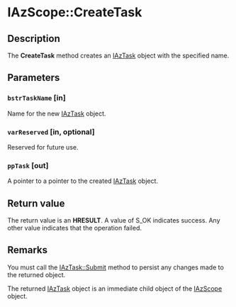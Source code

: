 # IAzScope::CreateTask

## Description

The **CreateTask** method creates an [IAzTask](https://learn.microsoft.com/windows/desktop/api/azroles/nn-azroles-iaztask) object with the specified name.

## Parameters

### `bstrTaskName` [in]

Name for the new [IAzTask](https://learn.microsoft.com/windows/desktop/api/azroles/nn-azroles-iaztask) object.

### `varReserved` [in, optional]

Reserved for future use.

### `ppTask` [out]

A pointer to a pointer to the created [IAzTask](https://learn.microsoft.com/windows/desktop/api/azroles/nn-azroles-iaztask) object.

## Return value

The return value is an **HRESULT**. A value of S_OK indicates success. Any other value indicates that the operation failed.

## Remarks

You must call the [IAzTask::Submit](https://learn.microsoft.com/windows/desktop/api/azroles/nf-azroles-iaztask-submit) method to persist any changes made to the returned object.

The returned [IAzTask](https://learn.microsoft.com/windows/desktop/api/azroles/nn-azroles-iaztask) object is an immediate child object of the [IAzScope](https://learn.microsoft.com/windows/desktop/api/azroles/nn-azroles-iazscope) object.